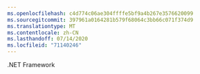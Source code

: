 ```yaml
---
ms.openlocfilehash: c4d774c06ae304ffffe5bf9a4b267e3576620099
ms.sourcegitcommit: 397961a0164281b579f68064c3bb66c071f374d9
ms.translationtype: MT
ms.contentlocale: zh-CN
ms.lasthandoff: 07/14/2020
ms.locfileid: "71140246"
---
```

.NET Framework